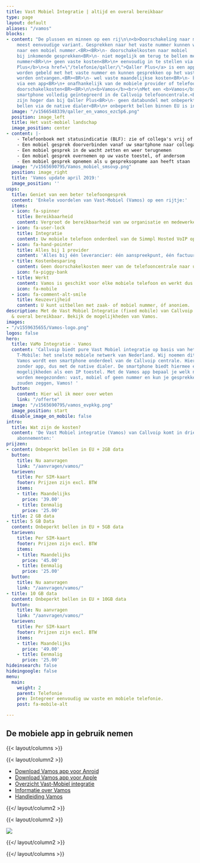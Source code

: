 ```yaml
---
title: Vast Mobiel Integratie | altijd en overal bereikbaar
type: page
layout: default
aliases: "/vamos"
blocks:
- content: "De plussen en minnen op een rij\n\n<b>Doorschakeling naar mobiel</b><br>\nDe
    meest eenvoudige variant. Gesprekken naar het vaste nummer kunnen worden doorverbonden
    naar een mobiel nummer.<BR><BR>\n- doorschakelkosten naar mobiel
    bij inkomende gesprekken<BR>\n- niet mogelijk om terug te bellen met het vaste
    nummer<BR>\n+ geen vaste kosten<BR>\n+ eenvoudig in te stellen via Qaller<BR><BR>\n\n\n<b>Qaller
    Plus</b>\n<a href=\"/telefonie/qaller/\">Qaller Plus</a> is een app waarmee kan
    worden gebeld met het vaste nummer en kunnen gesprekken op het vaste nummer kunnen
    worden ontvangen.<BR><BR>\n- wel vaste maandelijkse kosten<BR>\n- bellen gaat
    via een app<BR>\n+ onafhankelijk van de mobiele provider of telefoon<BR>\n+ geen
    doorschakelkosten<BR><BR>\n\n<b>Vamos</b><br>\nMet een <b>Vamos</b> SIM is de
    smartphone volledig geïntegreerd in de Callvoip telefooncentrale.<BR><BR>\n- abonnementskosten
    zijn hoger dan bij Qaller Plus<BR>\n- geen databundel met onbeperkt data<BR>\n+
    bellen via de native dialer<BR>\n+ onbeperkt bellen binnen EU is inbegrepen"
  image: "/v1566548339/qaller_en_vamos_ezc5p6.png"
  position: image_left
  title: Het vast-mobiel landschap
  image_position: center
- content: |-
    - Telefoonboek met statusindicatie (BLF): zie of collega's vrij of in gesprek zijn
    - Een mobiel gesprek doorverbinden vanaf uw smartphone naar collega's
    - Een mobiel gesprek in de wacht zetten en weer terugnemen
    - Een mobiel gesprek overnemen op uw vaste toestel, of andersom
    - Een mobiel gesprek opnemen als u gespreksopname aan heeft staan
  image: "/v1565690795/Vamos_mobiel_smsovp.png"
  position: image_right
  title: 'Vamos update april 2019:'
  image_position: ''
usps:
  title: Geniet van een beter telefoongesprek
  content: 'Enkele voordelen van Vast-Mobiel (Vamos) op een rijtje:'
  items:
  - icon: fa-spinner
    title: Bereikbaarheid
    content: Vergroot de bereikbaarheid van uw organisatie en medewerkers.
  - icon: fa-user-lock
    title: Integratie
    content: Uw mobiele telefoon onderdeel van de Simmpl Hosted VoIP oplossing.
  - icon: fa-hand-pointer
    title: Alles bij 1 provider
    content: 'Alles bij één leverancier: één aanspreekpunt, één factuur.'
  - title: Kostenbesparing
    content: Geen doorschakelkosten meer van de telefooncentrale naar uw mobiele telefoon.
    icon: fa-piggy-bank
  - title: Werkt
    content: Vamos is geschikt voor elke mobiele telefoon en werkt dus altijd.
    icon: fa-mobile
  - icon: fa-comment-alt-smile
    title: Keuzevrijheid
    content: U kunt uitbellen met zaak- of mobiel nummer, óf anoniem.
description: Met de Vast Mobiel Integratie (fixed mobile) van Callvoip ben je altijd
  & overal bereikbaar. Bekijk de mogelijkheden van Vamos.
images:
- "/v1559635655/Vamos-logo.png"
logos: false
hero:
  title: VaMo Integratie - Vamos
  content: 'Callvoip biedt pure Vast Mobiel integratie op basis van het netwerk van
    T-Mobile: het snelste mobiele netwerk van Nederland. Wij noemen dit Vamos.<BR><BR>Met
    Vamos wordt een smartphone onderdeel van de Callvoip centrale. Hiermee bel je
    zonder app, dus met de native dialer. De smartphone biedt hiermee eigenlijk dezelfde
    mogelijkheden als een IP toestel. Met de Vamos app bepaal je welk nummer moet
    worden meegezonden: vast, mobiel of geen nummer en kun je gesprekken doorverbinden.<BR><BR>Wij
    zouden zeggen, Vamos! '
  button:
    content: Hier wil ik meer over weten
    link: "/offerte"
  image: "/v1565690795/vamos_evpkkg.png"
  image_position: start
  disable_image_on_mobile: false
intro:
  title: Wat zijn de kosten?
  content: 'De Vast Mobiel integratie (Vamos) van Callvoip komt in drie verschillende
    abonnementen:'
prijzen:
- content: Onbeperkt bellen in EU + 2GB data
  button:
    title: Nu aanvragen
    link: "/aanvragen/vamos/"
  tarieven:
    title: Per SIM-kaart
    footer: Prijzen zijn excl. BTW
    items:
    - title: Maandelijks
      price: '39.00'
    - title: Eenmalig
      price: '25.00'
  title: 2 GB data
- title: 5 GB Data
  content: Onbeperkt bellen in EU + 5GB data
  tarieven:
    title: Per SIM-kaart
    footer: Prijzen zijn excl. BTW
    items:
    - title: Maandelijks
      price: '45.00'
    - title: Eenmalig
      price: '25.00'
  button:
    title: Nu aanvragen
    link: "/aanvragen/vamos/"
- title: 10 GB data
  content: Onbeperkt bellen in EU + 10GB data
  button:
    title: Nu aanvragen
    link: "/aanvragen/vamos/"
  tarieven:
    title: Per SIM-kaart
    footer: Prijzen zijn excl. BTW
    items:
    - title: Maandelijks
      price: '49.00'
    - title: Eenmalig
      price: '25.00'
hideinsearch: false
hideingoogle: false
menu:
  main:
    weight: 2
    parent: Telefonie
    pre: Integreer eenvoudig uw vaste en mobiele telefonie.
    post: fa-mobile-alt

---
```

<h2>De mobiele app in gebruik nemen</h2>

{{< layout/columns >}}

{{< layout/column2 >}}

* [Download Vamos app voor Anroid](https://play.google.com/store/apps/details?id=com.digifoon.fmc)
* [Download Vamos app voor Apple](https://itunes.apple.com/nl/app/vamos-vast-mobiel/id1449692498)
* [Overzicht Vast-Mobiel integratie](/ondersteuning/vast-mobiel/overzicht/)
* [Informatie over Vamos](/ondersteuning/vast-mobiel/vast-mobiel-vamos-informatie/)
* [Handleiding Vamos](/ondersteuning/vast-mobiel/vast-mobiel-handleiding/)

{{</ layout/column2 >}}

{{< layout/column2 >}}

![](https://res.cloudinary.com/callvoip/image/upload/v1559635655/Vamos-logo.png)

{{</ layout/column2 >}}

{{</ layout/columns >}}
